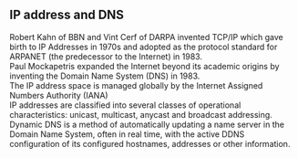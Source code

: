 ## IP address and DNS

Robert Kahn of BBN and Vint Cerf of DARPA invented TCP/IP which gave birth to IP Addresses in 1970s  and adopted as the protocol standard for ARPANET (the predecessor to the Internet) in 1983.\
Paul Mockapetris expanded the Internet beyond its academic origins by inventing the Domain Name System (DNS) in 1983.\
The IP address space is managed globally by the Internet Assigned Numbers Authority (IANA)\
IP addresses are classified into several classes of operational characteristics: unicast, multicast, anycast and broadcast addressing.\
Dynamic DNS is a method of automatically updating a name server in the Domain Name System, often in real time, with the active DDNS configuration of its configured hostnames, addresses or other information. 
